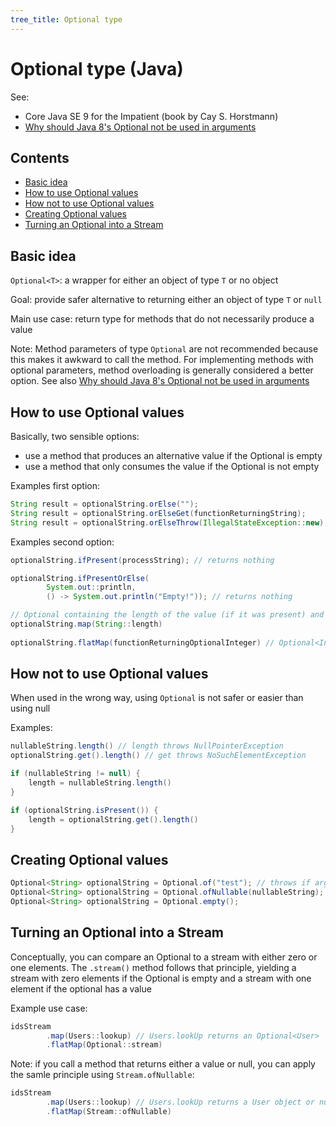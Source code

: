 ```yaml
---
tree_title: Optional type
---
```


# Optional type (Java)

See:

-   Core Java SE 9 for the Impatient (book by Cay S. Horstmann)
-   [Why should Java 8's Optional not be used in arguments](https://stackoverflow.com/a/39005452)

## Contents

-   [Basic idea](#basic-idea)
-   [How to use Optional values](#how-to-use-optional-values)
-   [How not to use Optional values](#how-not-to-use-optional-values)
-   [Creating Optional values](#creating-optional-values)
-   [Turning an Optional into a Stream](#turning-an-optional-into-a-stream)

## Basic idea

`Optional<T>`: a wrapper for either an object of type `T` or no object

Goal: provide safer alternative to returning either an object of type `T` or `null`

Main use case: return type for methods that do not necessarily produce a value

Note: Method parameters of type `Optional` are not recommended because this makes it awkward to call the method. For implementing methods with optional parameters, method overloading is generally considered a better option. See also [Why should Java 8's Optional not be used in arguments](https://stackoverflow.com/a/39005452)

## How to use Optional values

Basically, two sensible options:

-   use a method that produces an alternative value if the Optional is empty
-   use a method that only consumes the value if the Optional is not empty

Examples first option:

```java
String result = optionalString.orElse("");
String result = optionalString.orElseGet(functionReturningString);
String result = optionalString.orElseThrow(IllegalStateException::new);
```

Examples second option:

```java
optionalString.ifPresent(processString); // returns nothing

optionalString.ifPresentOrElse(
        System.out::println, 
        () -> System.out.println("Empty!")); // returns nothing

// Optional containing the length of the value (if it was present) and empty otherwise
optionalString.map(String::length)
    
optionalString.flatMap(functionReturningOptionalInteger) // Optional<Integer>
```

## How not to use Optional values

When used in the wrong way, using `Optional` is not safer or easier than using null

Examples:

```java
nullableString.length() // length throws NullPointerException
optionalString.get().length() // get throws NoSuchElementException

if (nullableString != null) {
    length = nullableString.length()
}

if (optionalString.isPresent()) {
    length = optionalString.get().length()
}
```

## Creating Optional values

```java
Optional<String> optionalString = Optional.of("test"); // throws if argument null
Optional<String> optionalString = Optional.ofNullable(nullableString);
Optional<String> optionalString = Optional.empty();
```

## Turning an Optional into a Stream

Conceptually, you can compare an Optional to a stream with either zero or one elements. The `.stream()` method follows that principle, yielding a stream with zero elements if the Optional is empty and a stream with one element if the optional has a value

Example use case:

```java
idsStream
        .map(Users::lookup) // Users.lookUp returns an Optional<User>
        .flatMap(Optional::stream)
```

Note: if you call a method that returns either a value or null, you can apply the samle principle using `Stream.ofNullable`:

```java
idsStream
        .map(Users::lookup) // Users.lookUp returns a User object or null
        .flatMap(Stream::ofNullable)
```
